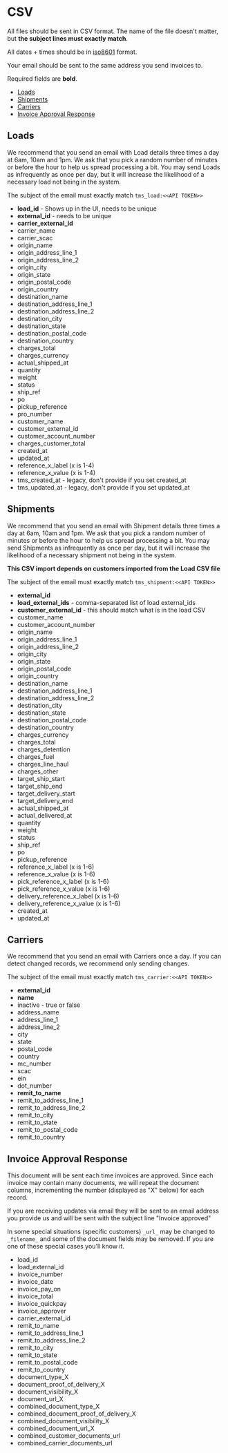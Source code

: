 # CSV

All files should be sent in CSV format. The name of the file doesn't
matter, but **the subject lines must exactly match**.

All dates + times should be in
[iso8601](https://en.wikipedia.org/wiki/ISO_8601) format.

Your email should be sent to the same address you send invoices to.

Required fields are **bold**.

* [Loads](#loads)
* [Shipments](#shipments)
* [Carriers](#carriers)
* [Invoice Approval Response](#invoice-approval-response)

## Loads

We recommend that you send an email with Load details three
times a day at 6am, 10am and 1pm. We ask that you pick a random number
of minutes or before the hour to help us spread processing a bit. You
may send Loads as infrequently as once per day, but it will
increase the likelihood of a necessary load not being in the system.

The subject of the email must exactly match `tms_load:<<API TOKEN>>`

* **load_id** - Shows up in the UI, needs to be unique
* **external_id** - needs to be unique
* **carrier_external_id**
* carrier_name
* carrier_scac
* origin_name
* origin_address_line_1
* origin_address_line_2
* origin_city
* origin_state
* origin_postal_code
* origin_country
* destination_name
* destination_address_line_1
* destination_address_line_2
* destination_city
* destination_state
* destination_postal_code
* destination_country
* charges_total
* charges_currency
* actual_shipped_at
* quantity
* weight
* status
* ship_ref
* po
* pickup_reference
* pro_number
* customer_name
* customer_external_id
* customer_account_number
* charges_customer_total
* created_at
* updated_at
* reference_x_label (x is 1-4)
* reference_x_value (x is 1-4)
* tms_created_at - legacy, don't provide if you set created_at
* tms_updated_at - legacy, don't provide if you set updated_at

## Shipments

We recommend that you send an email with Shipment details three
times a day at 6am, 10am and 1pm. We ask that you pick a random number
of minutes or before the hour to help us spread processing a bit. You
may send Shipments as infrequently as once per day, but it will
increase the likelihood of a necessary shipment not being in the system.

**This CSV import depends on customers imported from the Load CSV
file**

The subject of the email must exactly match `tms_shipment:<<API TOKEN>>`

* **external_id**
* **load_external_ids** - comma-separated list of load external_ids
* **customer_external_id** - this should match what is in the load CSV
* customer_name
* customer_account_number
* origin_name
* origin_address_line_1
* origin_address_line_2
* origin_city
* origin_state
* origin_postal_code
* origin_country
* destination_name
* destination_address_line_1
* destination_address_line_2
* destination_city
* destination_state
* destination_postal_code
* destination_country
* charges_currency
* charges_total
* charges_detention
* charges_fuel
* charges_line_haul
* charges_other
* target_ship_start
* target_ship_end
* target_delivery_start
* target_delivery_end
* actual_shipped_at
* actual_delivered_at
* quantity
* weight
* status
* ship_ref
* po
* pickup_reference
* reference_x_label (x is 1-6)
* reference_x_value (x is 1-6)
* pick_reference_x_label (x is 1-6)
* pick_reference_x_value (x is 1-6)
* delivery_reference_x_label (x is 1-6)
* delivery_reference_x_value (x is 1-6)
* created_at
* updated_at

## Carriers

We recommend that you send an email with Carriers once a day. If you
can detect changed records, we recommend only sending changes.

The subject of the email must exactly match `tms_carrier:<<API TOKEN>>`

* **external_id**
* **name**
* inactive - true or false
* address_name
* address_line_1
* address_line_2
* city
* state
* postal_code
* country
* mc_number
* scac
* ein
* dot_number
* **remit_to_name**
* remit_to_address_line_1
* remit_to_address_line_2
* remit_to_city
* remit_to_state
* remit_to_postal_code
* remit_to_country

## Invoice Approval Response

This document will be sent each time invoices are approved. Since each
invoice may contain many documents, we will repeat the document columns,
incrementing the number (displayed as "X" below) for each record.

If you are receiving updates via email they will be sent to an email
address you provide us and will be sent with the subject line "Invoice
approved"

In some special situations (specific customers) `_url_` may be changed
to `_filename_` and some of the document fields may be removed. If you
are one of these special cases you'll know it.

* load_id
* load_external_id
* invoice_number
* invoice_date
* invoice_pay_on
* invoice_total
* invoice_quickpay
* invoice_approver
* carrier_external_id
* remit_to_name
* remit_to_address_line_1
* remit_to_address_line_2
* remit_to_city
* remit_to_state
* remit_to_postal_code
* remit_to_country
* document_type_X
* document_proof_of_delivery_X
* document_visibility_X
* document_url_X
* combined_document_type_X
* combined_document_proof_of_delivery_X
* combined_document_visibility_X
* combined_document_url_X
* combined_customer_documents_url
* combined_carrier_documents_url

